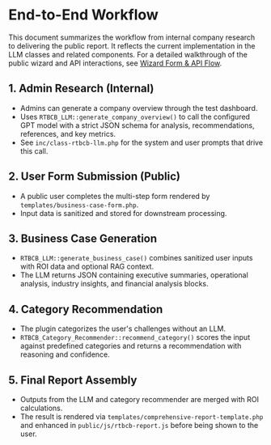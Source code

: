 # End-to-End Workflow

This document summarizes the workflow from internal company research to delivering the public report. It reflects the current implementation in the LLM classes and related components. For a detailed walkthrough of the public wizard and API interactions, see [Wizard Form & API Flow](WIZARD_FORM_API_FLOW.md).

## 1. Admin Research (Internal)

* Admins can generate a company overview through the test dashboard.
* Uses `RTBCB_LLM::generate_company_overview()` to call the configured GPT model with a strict JSON schema for analysis, recommendations, references, and key metrics.
* See `inc/class-rtbcb-llm.php` for the system and user prompts that drive this call.

## 2. User Form Submission (Public)

* A public user completes the multi-step form rendered by `templates/business-case-form.php`.
* Input data is sanitized and stored for downstream processing.

## 3. Business Case Generation

* `RTBCB_LLM::generate_business_case()` combines sanitized user inputs with ROI data and optional RAG context.
* The LLM returns JSON containing executive summaries, operational analysis, industry insights, and financial analysis blocks.

## 4. Category Recommendation

* The plugin categorizes the user's challenges without an LLM.
* `RTBCB_Category_Recommender::recommend_category()` scores the input against predefined categories and returns a recommendation with reasoning and confidence.

## 5. Final Report Assembly

* Outputs from the LLM and category recommender are merged with ROI calculations.
* The result is rendered via `templates/comprehensive-report-template.php` and enhanced in `public/js/rtbcb-report.js` before being shown to the user.
